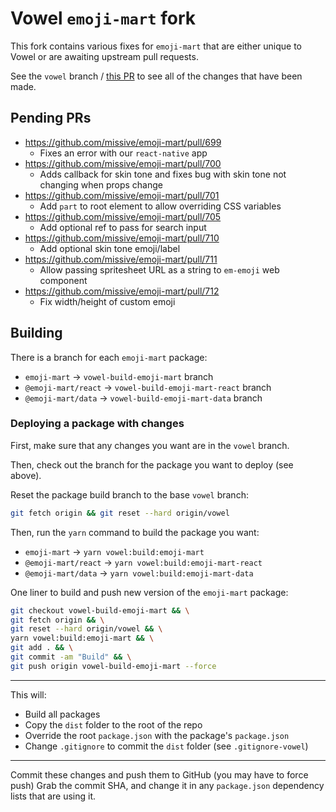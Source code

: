 # Vowel `emoji-mart` fork

This fork contains various fixes for `emoji-mart` that are either unique to Vowel or are awaiting upstream pull requests.

See the `vowel` branch / [this PR](https://github.com/vowel-com/emoji-mart-new/pull/2) to see all of the changes that have been made.

## Pending PRs

- https://github.com/missive/emoji-mart/pull/699
    - Fixes an error with our `react-native` app
- https://github.com/missive/emoji-mart/pull/700
    - Adds callback for skin tone and fixes bug with skin tone not changing when props change
- https://github.com/missive/emoji-mart/pull/701
    - Add `part` to root element to allow overriding CSS variables
- https://github.com/missive/emoji-mart/pull/705
    - Add optional ref to pass for search input
- https://github.com/missive/emoji-mart/pull/710
    - Add optional skin tone emoji/label
- https://github.com/missive/emoji-mart/pull/711
    - Allow passing spritesheet URL as a string to `em-emoji` web component
- https://github.com/missive/emoji-mart/pull/712
    - Fix width/height of custom emoji

## Building

There is a branch for each `emoji-mart` package:

- `emoji-mart` -> `vowel-build-emoji-mart` branch
- `@emoji-mart/react` -> `vowel-build-emoji-mart-react` branch
- `@emoji-mart/data` -> `vowel-build-emoji-mart-data` branch

### Deploying a package with changes

First, make sure that any changes you want are in the `vowel` branch.

Then, check out the branch for the package you want to deploy (see above).

Reset the package build branch to the base `vowel` branch:

```sh
git fetch origin && git reset --hard origin/vowel
```

Then, run the `yarn` command to build the package you want:

- `emoji-mart` -> `yarn vowel:build:emoji-mart`
- `@emoji-mart/react` -> `yarn vowel:build:emoji-mart-react`
- `@emoji-mart/data` -> `yarn vowel:build:emoji-mart-data`

One liner to build and push new version of the `emoji-mart` package:

```sh
git checkout vowel-build-emoji-mart && \
git fetch origin && \
git reset --hard origin/vowel && \
yarn vowel:build:emoji-mart && \
git add . && \
git commit -am "Build" && \
git push origin vowel-build-emoji-mart --force
```

---

This will:
- Build all packages
- Copy the `dist` folder to the root of the repo
- Override the root `package.json` with the package's `package.json`
- Change `.gitignore` to commit the `dist` folder (see `.gitignore-vowel`)

---

Commit these changes and push them to GitHub (you may have to force push)
Grab the commit SHA, and change it in any `package.json` dependency lists that are using it.
